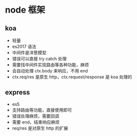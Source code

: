 # node 框架

## koa

- 轻量
- es2017 语法
- 中间件是洋葱模型
- 错误可以直接 try catch 处理
- 需要找中间件实现路由等各种功能，麻烦
- 会自动处理 ctx.body 来响应，不用 end
- ctx.req/res 是原生 http，ctx.request/response 是 koa 处理的

## express

- es5
- 支持路由等功能，直接使用即可
- 错误处理麻烦，需要回调
- 需要 end，结束响应麻烦
- req/res 是对原生 http 的扩展
